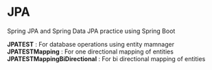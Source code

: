 # JPA
Spring JPA and Spring Data JPA practice using Spring Boot

<b>JPATEST</b> : For database operations using entity mamnager </br>
<b>JPATESTMapping</b> : For one directional mapping of entities </br>
<b>JPATESTMappingBiDirectional</b> : For bi directional mapping of entities
